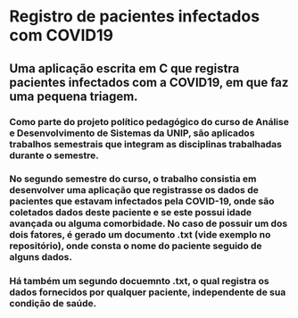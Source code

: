# Registro de pacientes infectados com COVID19
## Uma aplicação escrita em C que registra pacientes infectados com a COVID19, em que faz uma pequena triagem.
### Como parte do projeto político pedagógico do curso de Análise e Desenvolvimento de Sistemas da UNIP, são aplicados trabalhos semestrais que integram as disciplinas trabalhadas durante o semestre.
### No segundo semestre do curso, o trabalho consistia em desenvolver uma aplicação que registrasse os dados de pacientes que estavam infectados pela COVID-19, onde são coletados dados deste paciente e se este possui idade avançada ou alguma comorbidade. No caso de possuir um dos dois fatores, é gerado um documento .txt (vide exemplo no repositório), onde consta o nome do paciente seguido de alguns dados.
### Há também um segundo docuemnto .txt, o qual registra os dados fornecidos por qualquer paciente, independente de sua condição de saúde.
